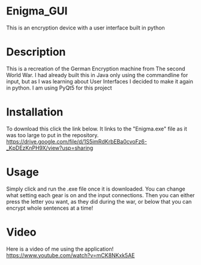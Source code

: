 # Enigma_GUI
This is an encryption device with a user interface built in python

# Description
This is a recreation of the German Encryption machine from The second World War. I had already built this in Java only using the commandline for input, but as I was learning about User Interfaces I decided to make it again in python. I am using PyQt5 for this project

# Installation
To download this click the link below. It links to the "Enigma.exe" file as it was too large to put in the repository.
https://drive.google.com/file/d/1S5imRdKrbEBa0cvoFz6-_KpDEzKnPH9X/view?usp=sharing

# Usage
Simply click and run the .exe file once it is downloaded. You can change what setting each gear is on and the input connections. Then you can either press the letter you want, as they did during the war, or below that you can encrypt whole sentences at a time!

# Video
Here is a video of me using the application!
https://www.youtube.com/watch?v=mCK8NKxk5AE
